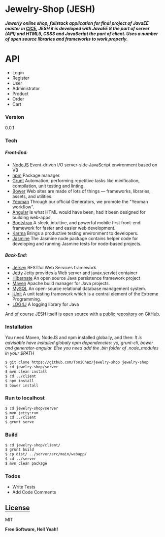 # Jewelry-Shop (JESH)
##### Jewerly online shop, fullstack application for final project of JavaEE master in [CICE], JESH it is developed with JavaEE 8 the part of server (API) and HTML5, CSS3 and JavaScript the part of client. Uses a number of open source libraries and frameworks to work properly.

# API
* Login
* Register
* User
* Administrator
* Product
* Order
* Cart

### Version
0.0.1

### Tech

##### Front-End:
* [NodeJS] Event-driven I/O server-side JavaScript environment based on V8
* [npm] Package manager.
* [Grunt] Automation, performing repetitive tasks like minification, compilation, unit testing and linting.
* [Bower] Web sites are made of lots of things — frameworks, libraries, assets, and utilities.
* [Yeoman] Through our official Generators, we promote the "Yeoman workflow".
* [Angular] Is what HTML would have been, had it been designed for building web-apps.
* [Bootstrap] A sleek, intuitive, and powerful mobile first front-end framework for faster and easier web development.
* [Karma] Brings a productive testing environment to developers.
* [Jasmine] The Jasmine node package contains helper code for developing and running Jasmine tests for node-based projects.
##### Back-End:
* [Jersey] RESTful Web Services framework
* [Jetty] Jetty provides a Web server and javax.servlet container
* [Hibernate] An open source Java persistence framework project
* [Maven] Apache build manager for Java projects.
* [MySQL] An open-source relational database management system.
* [jUnit] A unit testing framework which is a central element of the Extreme Programming.
* [LOG4J] A logging library for Java

And of course JESH itself is open source with a [public repository] on GitHub.

### Installation

You need Maven, NodeJS and npm installed globally, and then:
*It is advisable have installed globaly npm dependencies: yo, grunt-cli, bower and generator-angular. Else you need add the .bin folder of .node_modules in your $PATH*

```sh
$ git clone https://github.com/ToniChaz/jewelry-shop jewelry-shop
$ cd jewelry-shop/server
$ mvn clean install
$ cd ../client
$ npm install
$ bower install
```
### Run to localhost
```sh
$ cd jewelry-shop/server
$ mvn jetty:run
$ cd ../client
$ grunt serve
```

### Build
```sh
$ cd jewelry-shop/client/
$ grunt build
$ cp dist/ ../server/src/main/webapp/
$ cd ../server
$ mvn clean package
```

### Todos

 - Write Tests
 - Add Code Comments

[License]
----

MIT


**Free Software, Hell Yeah!**

[CICE]: <http://cice.es/>
[NodeJS]: <https://nodejs.org/>
[npm]: <https://www.npmjs.com/>
[Grunt]: <http://gruntjs.com/>
[Bower]: <http://bower.io/>
[Yeoman]: <http://yeoman.io/>
[Angular]: <https://angularjs.org/>
[Bootstrap]: <http://getbootstrap.com/>
[Karma]: <https://karma-runner.github.io/>
[Jasmine]: <https://jasmine.github.io/2.0/node.html>
[Jersey]: <https://jersey.java.net/>
[Jetty]: <http://eclipse.org/jetty>
[Hibernate]: <http://hibernate.org/>
[Maven]: <https://maven.apache.org/>
[MySQL]: <https://www.mysql.com/>
[jUnit]: <http://junit.org/>
[LOG4J]: <http://logging.apache.org/log4j/>
[public repository]: <https://github.com/ToniChaz/jewelry-shop>
[License]: <LICENSE.txt>



